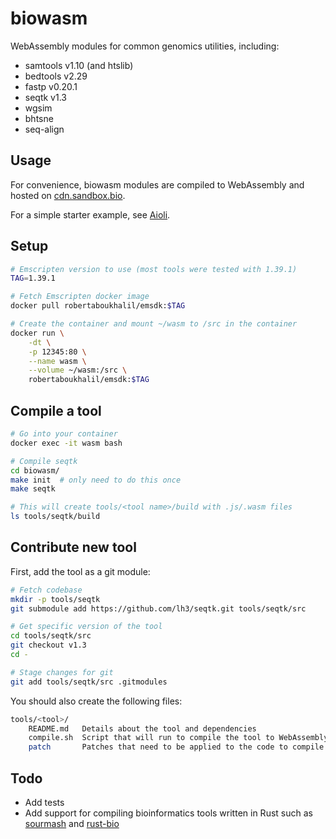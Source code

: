 # biowasm
WebAssembly modules for common genomics utilities, including:

* samtools v1.10 (and htslib)
* bedtools v2.29
* fastp v0.20.1
* seqtk v1.3
* wgsim
* bhtsne
* seq-align

## Usage

For convenience, biowasm modules are compiled to WebAssembly and hosted on [cdn.sandbox.bio](https://cdn.sandbox.bio/).

For a simple starter example, see [Aioli](https://github.com/biowasm/aioli#getting-started).

## Setup

```bash
# Emscripten version to use (most tools were tested with 1.39.1)
TAG=1.39.1

# Fetch Emscripten docker image
docker pull robertaboukhalil/emsdk:$TAG

# Create the container and mount ~/wasm to /src in the container
docker run \
    -dt \
    -p 12345:80 \
    --name wasm \
    --volume ~/wasm:/src \
    robertaboukhalil/emsdk:$TAG
```


## Compile a tool

```bash
# Go into your container
docker exec -it wasm bash

# Compile seqtk
cd biowasm/
make init  # only need to do this once
make seqtk

# This will create tools/<tool name>/build with .js/.wasm files
ls tools/seqtk/build
```


## Contribute new tool

First, add the tool as a git module:

```bash
# Fetch codebase
mkdir -p tools/seqtk
git submodule add https://github.com/lh3/seqtk.git tools/seqtk/src

# Get specific version of the tool
cd tools/seqtk/src
git checkout v1.3
cd -

# Stage changes for git
git add tools/seqtk/src .gitmodules
```

You should also create the following files:

```bash
tools/<tool>/
    README.md   Details about the tool and dependencies
    compile.sh  Script that will run to compile the tool to WebAssembly (can use `$EM_FLAGS` for common flags)
    patch       Patches that need to be applied to the code to compile it to WebAssembly (optional)
```

## Todo

- Add tests
- Add support for compiling bioinformatics tools written in Rust such as [sourmash](https://github.com/dib-lab/sourmash/tree/v3.2.2/src/core) and [rust-bio](https://github.com/rust-bio/rust-bio)

